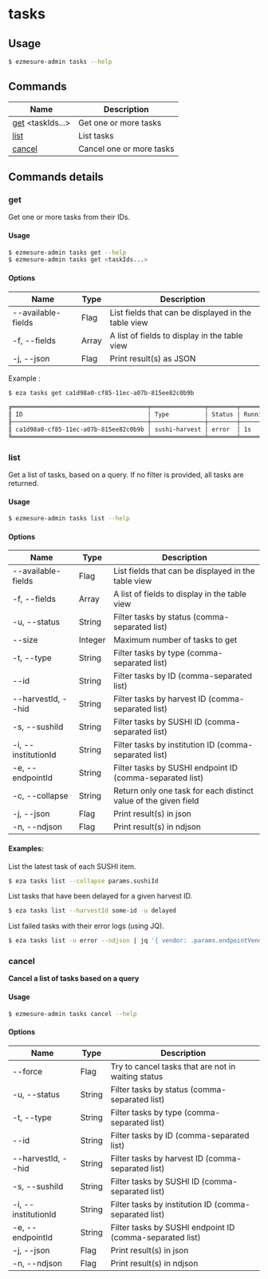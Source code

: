 # tasks

## Usage

```bash
$ ezmesure-admin tasks --help
```

## Commands

| Name | Description |
| --- | --- |
| [get](#get) <taskIds...> | Get one or more tasks |
| [list](#list) | List tasks |
| [cancel](#cancel) | Cancel one or more tasks |

## Commands details

### get

Get one or more tasks from their IDs.

#### Usage
```bash
$ ezmesure-admin tasks get --help
$ ezmesure-admin tasks get <taskIds...>
```

#### Options
| Name | Type | Description |
| --- | --- | --- |
| --available-fields | Flag | List fields that can be displayed in the table view |
| -f, --fields | Array | A list of fields to display in the table view |
| -j, --json | Flag | Print result(s) as JSON |

Example :
```bash
$ eza tasks get ca1d98a0-cf85-11ec-a07b-815ee82c0b9b

╔══════════════════════════════════════╤═══════════════╤════════╤══════════════╤══════════════════════╗
║ ID                                   │ Type          │ Status │ Running time │ Created at           ║
╟──────────────────────────────────────┼───────────────┼────────┼──────────────┼──────────────────────╢
║ ca1d98a0-cf85-11ec-a07b-815ee82c0b9b │ sushi-harvest │ error  │ 1s           │ 05/09/2022, 12:50 PM ║
╚══════════════════════════════════════╧═══════════════╧════════╧══════════════╧══════════════════════╝

```

### list

Get a list of tasks, based on a query. If no filter is provided, all tasks are returned.

#### Usage
```bash
$ ezmesure-admin tasks list --help
```

#### Options
| Name | Type | Description |
| --- | --- | --- |
| --available-fields  | Flag    | List fields that can be displayed in the table view |
| -f, --fields        | Array   | A list of fields to display in the table view |
| -u, --status        | String  | Filter tasks by status (comma-separated list) |
| --size              | Integer | Maximum number of tasks to get |
| -t, --type          | String  | Filter tasks by type (comma-separated list) |
| --id                | String  | Filter tasks by ID (comma-separated list) |
| --harvestId, --hid  | String  | Filter tasks by harvest ID (comma-separated list) |
| -s, --sushiId       | String  | Filter tasks by SUSHI ID (comma-separated list) |
| -i, --institutionId | String  | Filter tasks by institution ID (comma-separated list) |
| -e, --endpointId    | String  | Filter tasks by SUSHI endpoint ID (comma-separated list) |
| -c, --collapse      | String  | Return only one task for each distinct value of the given field |
| -j, --json          | Flag    | Print result(s) in json |
| -n, --ndjson        | Flag    | Print result(s) in ndjson |

#### Examples:

List the latest task of each SUSHI item.

```bash
$ eza tasks list --collapse params.sushiId
```

List tasks that have been delayed for a given harvest ID.

```bash
$ eza tasks list --harvestId some-id -u delayed
```

List failed tasks with their error logs (using JQ).

```bash
$ eza tasks list -u error --ndjson | jq '{ vendor: .params.endpointVendor, runningTime, createdAt, logs: .logs | map(select(.type | match("error|warning"))) | map(.type + ": " + .message) }'
```


### cancel

**Cancel a list of tasks based on a query**

#### Usage
```bash
$ ezmesure-admin tasks cancel --help
```

#### Options
| Name | Type | Description |
| --- | --- | --- |
| --force             | Flag   | Try to cancel tasks that are not in waiting status |
| -u, --status        | String | Filter tasks by status (comma-separated list) |
| -t, --type          | String | Filter tasks by type (comma-separated list) |
| --id                | String | Filter tasks by ID (comma-separated list) |
| --harvestId, --hid  | String | Filter tasks by harvest ID (comma-separated list) |
| -s, --sushiId       | String | Filter tasks by SUSHI ID (comma-separated list) |
| -i, --institutionId | String | Filter tasks by institution ID (comma-separated list) |
| -e, --endpointId    | String | Filter tasks by SUSHI endpoint ID (comma-separated list) |
| -j, --json          | Flag   | Print result(s) in json |
| -n, --ndjson        | Flag   | Print result(s) in ndjson |

